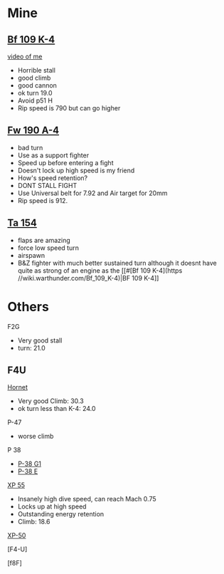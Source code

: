 # Mine 

## [Bf 109 K-4](https://wiki.warthunder.com/Bf_109_K-4)
[video of me](https://www.youtube.com/live/vmW8zl6epUM?si=Z1RQo1G20Tr1Yiff)
- Horrible stall 
- good climb 
- good cannon 
- ok turn 19.0
- Avoid p51 H
- Rip speed is 790 but can go higher

## [Fw 190 A-4](https://wiki.warthunder.com/Fw_190_A-4)
- bad turn 
- Use as a support fighter
- Speed up before entering a fight 
- Doesn't lock up high speed is my friend 
- How's speed retention?
- DONT STALL FIGHT
- Use Universal belt for 7.92 and Air target for 20mm
- Rip speed is 912.

## [Ta 154](https://wiki.warthunder.com/Ta_152_H-1)
- flaps are amazing 
- force low speed turn
- airspawn
- B&Z fighter with much better sustained turn although it doesnt have quite as strong of an engine as the [[#[Bf 109 K-4](https //wiki.warthunder.com/Bf_109_K-4)|BF 109 K-4]]

# Others

F2G
- Very good stall
- turn: 21.0

F4U
- 

[Hornet](https://wiki.warthunder.com/Hornet_Mk.III)
- Very good Climb: 30.3
- ok turn less than K-4: 24.0

P-47
- worse climb

P 38
- [P-38 G1](https://wiki.warthunder.com/P-38G-1)
- [P-38 E](https://wiki.warthunder.com/P-38E)

[XP 55](https://wiki.warthunder.com/XP-55)
-  Insanely high dive speed, can reach Mach 0.75
- Locks up at high speed
- Outstanding energy retention
- Climb: 18.6

[XP-50]()


[F4-U]


[f8F]